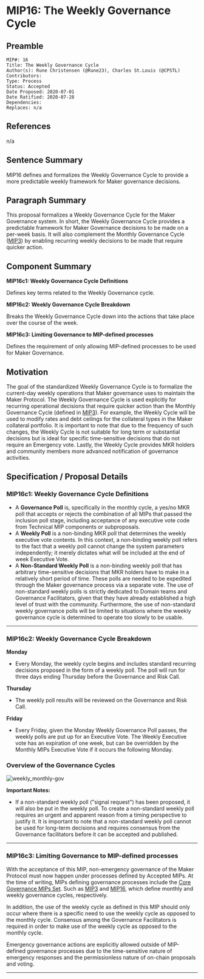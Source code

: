 # MIP16: The Weekly Governance Cycle

## Preamble

```
MIP#: 16
Title: The Weekly Governance Cycle
Author(s): Rune Christensen (@Rune23), Charles St.Louis (@CPSTL)
Contributors:
Type: Process 
Status: Accepted
Date Proposed: 2020-07-01
Date Ratified: 2020-07-28
Dependencies:
Replaces: n/a
```

## References

n/a

## Sentence Summary

MIP16 defines and formalizes the Weekly Governance Cycle to provide a more predictable weekly framework for Maker governance decisions. 

## Paragraph Summary

This proposal formalizes a Weekly Governance Cycle for the Maker Governance system. In short, the Weekly Governance Cycle provides a predictable framework for Maker Governance decisions to be made on a per-week basis. It will also complement the Monthly Governance Cycle ([MIP3](https://github.com/makerdao/mips/blob/master/MIP3/mip3.md)) by enabling recurring weekly decisions to be made that require quicker action. 


## Component Summary

**MIP16c1: Weekly Governance Cycle Definitions**

Defines key terms related to the Weekly Governance cycle.

**MIP16c2: Weekly Governance Cycle Breakdown**

Breaks the Weekly Governance Cycle down into the actions that take place over the course of the week. 

**MIP16c3: Limiting Governance to MIP-defined processes**

Defines the requirement of only allowing MIP-defined processes to be used for Maker Governance.

## Motivation

The goal of the standardized Weekly Governance Cycle is to formalize the current-day weekly operations that Maker governance uses to maintain the Maker Protocol. The Weekly Governance Cycle is used explicitly for recurring operational decisions that require quicker action than the Monthly Governance Cycle (defined in [MIP3](https://github.com/makerdao/mips/blob/master/MIP3/mip3.md)). For example, the Weekly Cycle will be used to modify rates and debt ceilings for the collateral types in the Maker collateral portfolio. It is important to note that due to the frequency of such changes, the Weekly Cycle is not suitable for long term or substantial decisions but is ideal for specific time-sensitive decisions that do not require an Emergency vote. Lastly, the Weekly Cycle provides MKR holders and community members more advanced notification of governance activities.

## Specification / Proposal Details

### MIP16c1: Weekly Governance Cycle Definitions

- A **Governance Poll** is, specifically in the monthly cycle, a yes/no MKR poll that accepts or rejects the combination of all MIPs that passed the inclusion poll stage, including acceptance of any executive vote code from Technical MIP components or subproposals.
- A **Weekly Poll** is a non-binding MKR poll that determines the weekly executive vote contents. In this context, a non-binding weekly poll refers to the fact that a weekly poll cannot change the system parameters independently; it merely dictates what will be included at the end of week Executive Vote.
- A **Non-Standard Weekly Poll** is a non-binding weekly poll that has arbitrary time-sensitive decisions that MKR holders have to make in a relatively short period of time. These polls are needed to be expedited through the Maker governance process via a separate vote. The use of non-standard weekly polls is strictly dedicated to Domain teams and Governance Facilitators, given that they have already established a high level of trust with the community. Furthermore, the use of non-standard weekly governance polls will be limited to situations where the weekly governance cycle is determined to operate too slowly to be usable.

---

### MIP16c2: Weekly Governance Cycle Breakdown


**Monday**

- Every Monday, the weekly cycle begins and includes standard recurring decisions proposed in the form of a weekly poll. The poll will run for three days ending Thursday before the Governance and Risk Call.

**Thursday** 

- The weekly poll results will be reviewed on the Governance and Risk Call.

**Friday** 

- Every Friday, given the Monday Weekly Governance Poll passes, the weekly polls are put up for an Executive Vote. The Weekly Executive vote has an expiration of one week, but can be overridden by the Monthly MIPs Executive Vote if it occurs the following Monday.

### Overview of the Governance Cycles

![weekly_monthly-gov](https://user-images.githubusercontent.com/32653033/85932289-b0dc7880-b898-11ea-8a11-b1379dde04fb.png)

**Important Notes:** 
- If a non-standard weekly poll ("signal request") has been proposed, it will also be put in the weekly poll. To create a non-standard weekly poll requires an urgent and apparent reason from a timing perspective to justify it. It is important to note that a non-standard weekly poll cannot be used for long-term decisions and requires consensus from the Governance facilitators before it can be accepted and published.

---
### MIP16c3: Limiting Governance to MIP-defined processes

With the acceptance of this MIP, non-emergency governance of the Maker Protocol must now happen under processes defined by Accepted MIPs. At the time of writing, MIPs defining governance processes include the [Core Governance MIPs Set](https://github.com/makerdao/mips#core-governance-framework). Such as [MIP3](https://github.com/makerdao/mips/tree/master/MIP3) and [MIP16](https://github.com/makerdao/mips/blob/RFC/MIP16/mip16.md), which define monthly and weekly governance cycles, respectively.

In addition, the use of the weekly cycle as defined in this MIP should only occur where there is a specific need to use the weekly cycle as opposed to the monthly cycle. Consensus among the Governance Facilitators is required in order to make use of the weekly cycle as opposed to the monthly cycle.

Emergency governance actions are explicitly allowed outside of MIP-defined governance processes due to the time-sensitive nature of emergency responses and the permissionless nature of on-chain proposals and voting.

---
